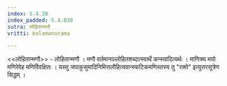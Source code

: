 ```yaml
---
index: 5.4.30
index_padded: 5.4.030
sutra: लोहितान्मणौ
vritti: balamanorama

---
```

<<लोहितान्मणौ>> - लोहितान्मणौ । मणौ वर्तमानाल्लोहितशब्दात्स्वार्थे कन्स्यादित्यर्थः । माणिक्य मयो मणिरेवेह मणिर्विवक्षितः । यस्तु जपाकुसुमादिनिमित्तलौहित्यवान्स्फटिकमणिस्तस्य तु "रक्ते" इत्युत्तरसूत्रेण सिद्धम् । 
